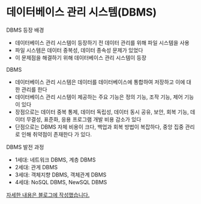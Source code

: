 # 데이터베이스 관리 시스템(DBMS)

DBMS 등장 배경

- 데이터베이스 관리 시스템이 등장하기 전 데이터 관리를 위해 파일 시스템을 사용
- 파일 시스템은 데이터 중복성, 데이터 종속성 문제가 있었다
- 이 문제점을 해결하기 위해 데이터베이스 관리 시스템이 등장

DBMS

- 데이터베이스 관리 시스템은 데이터를 데이터베이스에 통합하여 저장하고 이에 대한 관리를 한다
- 데이터베이스 관리 시스템이 제공하는 주요 기능은 정의 기능, 조작 기능, 제어 기능이 있다
- 장점으로는 데이터 중복 통제, 데이터 독립성, 데이터 동시 공유, 보안, 회복 기능, 데이터 무결성, 표준화, 응용 프로그램 개발 비용 감소가 있다
- 단점으로는 DBMS 자체 비용이 크다, 백업과 회복 방법이 복잡하다, 중앙 집중 관리로 인해 취약점이 존재한다 가 있다.

DBMS 발전 과정

- 1세대: 네트워크 DBMS, 계층 DBMS
- 2세대: 관게 DBMS
- 3세대: 객체지향 DBMS, 객체관계 DBMS
- 4세대: NoSQL DBMS, NewSQL DBMS

[자세한 내용은 블로그에 작성했습니다.](https://hsh519.tistory.com/70)
